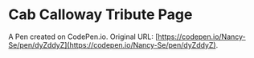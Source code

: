 # Cab Calloway Tribute Page

A Pen created on CodePen.io. Original URL: [https://codepen.io/Nancy-Se/pen/dyZddyZ](https://codepen.io/Nancy-Se/pen/dyZddyZ).


